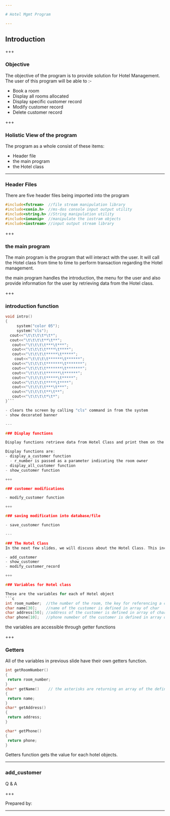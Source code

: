```yaml
---

# Hotel Mgmt Program

---
```


## Introduction

+++

### Objective
The objective of the program is to provide solution for Hotel Management.
The user of this program will be able to :-
- Book a room
- Display all rooms allocated
- Display specific customer record
- Modify customer record
- Delete customer record

+++

### Holistic View of the program

The program as a whole consist of these items:

- Header file
- the main program
- the Hotel class

---

### Header Files

There are five header files being imported into the program

```c
#include<fstream>  //file stream manipulation library
#include<conio.h>  //ms-dos console input output utility
#include<string.h> //String manipulation utility
#include<iomanip>  //manipulate the iostram objects
#include<iostream> //input output stream library

```

+++

### the main program

The main program is the program that will interact with the user. It will call the Hotel class from time to time to perform transaction regarding the Hotel management.

the main program handles the introduction, the menu for the user and also provide information for the user by retrieving data from the Hotel class.

+++

### introduction function

```c
void intro()
{
     system("color 05");
     system("cls");
  cout<<"\t\t\t\t*\t*";
  cout<<"\t\t\t\t**\t**";
   cout<<"\t\t\t\t***\t***";
   cout<<"\t\t\t\t****\t****";
   cout<<"\t\t\t\t*****\t*****";
    cout<<"\t\t\t\t******\t******";
   cout<<"\t\t\t\t*******\t*******";
   cout<<"\t\t\t\t*******\t*******";
   cout<<"\t\t\t\t******\t******";
   cout<<"\t\t\t\t*****\t*****";
   cout<<"\t\t\t\t****\t****";
   cout<<"\t\t\t\t***\t***";
   cout<<"\t\t\t\t**\t**";
   cout<<"\t\t\t\t*\t*";
}```

- clears the screen by calling "cls" command in from the system
- show decorated banner

---

### Display functions

Display functions retrieve data from Hotel Class and print them on the display

Display functions are:
- display_a_customer function
  - r_number is passed as a parameter indicating the room owner
- display_all_customer function
- show_customer function

+++

### customer modifications

- modify_customer function

+++

### saving modification into database/file

- save_customer function

---

### The Hotel Class
In the next few slides, we will discuss about the Hotel Class. This include some of the major context relevant to the program:

- add_customer
- show_customer
- modify_customer_record

+++

### Variables for Hotel class

These are the variables for each of Hotel object
```c
int room_number;  //the number of the room, the key for referencing a customer, stored in an integer
char name[30];    //name of the customer is defined in array of char
char address[50]; //address of the customer is defined in array of char
char phone[10];   //phone numeber of the customer is defined in array of char
```

the variables are accessible through getter functions

+++

### Getters

All of the variables in previous slide have their own getters function.
```c
int getRoomNumber()
{
 return room_number;
}
char* getName()    // the asterisks are returning an array of the defined variable type
{
 return name;
}
char* getAddress()
{
 return address;
}

char* getPhone()
{
 return phone;
}
```
Getters function gets the value for each hotel objects.

---

### add_customer


Q & A

+++

Prepared by:

---
